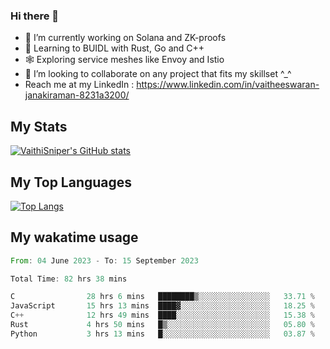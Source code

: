 ### Hi there 👋

- 🔭 I’m currently working on Solana and ZK-proofs
- 📖 Learning to BUIDL with Rust, Go and C++
- 🕸️ Exploring service meshes like Envoy and Istio
- 👯 I’m looking to collaborate on any project that fits my skillset ^_^
- Reach me at my LinkedIn : https://www.linkedin.com/in/vaitheeswaran-janakiraman-8231a3200/

## My Stats
[![VaithiSniper's GitHub stats](https://github-readme-stats.vercel.app/api?username=VaithiSniper&hide=stars&theme=radical)](https://github.com/anuraghazra/github-readme-stats)

## My Top Languages

[![Top Langs](https://github-readme-stats.vercel.app/api/top-langs/?username=VaithiSniper&layout=compact)](https://github.com/anuraghazra/github-readme-stats)

## My wakatime usage

<!--START_SECTION:waka-->

```rust
From: 04 June 2023 - To: 15 September 2023

Total Time: 82 hrs 38 mins

C                28 hrs 6 mins   ████████▒░░░░░░░░░░░░░░░░   33.71 %
JavaScript       15 hrs 13 mins  ████▓░░░░░░░░░░░░░░░░░░░░   18.25 %
C++              12 hrs 49 mins  ████░░░░░░░░░░░░░░░░░░░░░   15.38 %
Rust             4 hrs 50 mins   █▒░░░░░░░░░░░░░░░░░░░░░░░   05.80 %
Python           3 hrs 13 mins   █░░░░░░░░░░░░░░░░░░░░░░░░   03.87 %
```

<!--END_SECTION:waka-->
